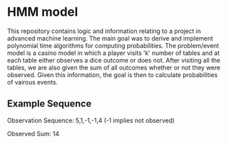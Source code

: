 # HMM model

This repository contains logic and information relating to a project in advanced machine learning. The main goal was to
derive and implement polynomial time algorithms for computing probabilities. The problem/event model
is a casino model in which a player visits 'k' number of tables and at each table either observes a dice outcome or does not.
After visiting all the tables, we are also given the sum of all outcomes whether or not they were observed. Given this information,
the goal is then to calculate probabilities of vairous events.

## Example Sequence
Observation Sequence: 5,1,-1,-1,4 (-1 implies not observed)

Observed Sum: 14
